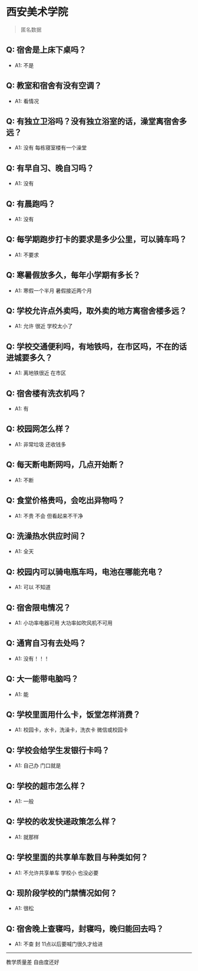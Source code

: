 # 西安美术学院
> 匿名数据
## Q: 宿舍是上床下桌吗？
- A1: 不是
## Q: 教室和宿舍有没有空调？
- A1: 看情况
## Q: 有独立卫浴吗？没有独立浴室的话，澡堂离宿舍多远？
- A1: 没有 每栋寝室楼有一个澡堂
## Q: 有早自习、晚自习吗？
- A1: 没有
## Q: 有晨跑吗？
- A1: 没有
## Q: 每学期跑步打卡的要求是多少公里，可以骑车吗？
- A1: 不要求
## Q: 寒暑假放多久，每年小学期有多长？
- A1: 寒假一个半月 暑假接近两个月
## Q: 学校允许点外卖吗，取外卖的地方离宿舍楼多远？
- A1: 允许 很近 学校太小了
## Q: 学校交通便利吗，有地铁吗，在市区吗，不在的话进城要多久？
- A1: 离地铁很近 在市区
## Q: 宿舍楼有洗衣机吗？
- A1: 有
## Q: 校园网怎么样？
- A1: 非常垃圾 还收钱多
## Q: 每天断电断网吗，几点开始断？
- A1: 不断
## Q: 食堂价格贵吗，会吃出异物吗？
- A1: 不贵 不会 但看起来不干净
## Q: 洗澡热水供应时间？
- A1: 全天
## Q: 校园内可以骑电瓶车吗，电池在哪能充电？
- A1: 可以 不知道
## Q: 宿舍限电情况？
- A1: 小功率电器可用 大功率如吹风机不可用
## Q: 通宵自习有去处吗？
- A1: 没有！！！
## Q: 大一能带电脑吗？
- A1: 能
## Q: 学校里面用什么卡，饭堂怎样消费？
- A1: 校园卡，水卡，洗澡卡，洗衣卡 微信或校园卡
## Q: 学校会给学生发银行卡吗？
- A1: 自己办 门口就是
## Q: 学校的超市怎么样？
- A1: 一般
## Q: 学校的收发快递政策怎么样？
- A1: 就那样
## Q: 学校里面的共享单车数目与种类如何？
- A1: 不允许共享单车 学校小 也没必要
## Q: 现阶段学校的门禁情况如何？
- A1: 很松
## Q: 宿舍晚上查寝吗，封寝吗，晚归能回去吗？
- A1: 不查 封 11点以后要喊门很久才给进
***
教学质量差 自由度还好